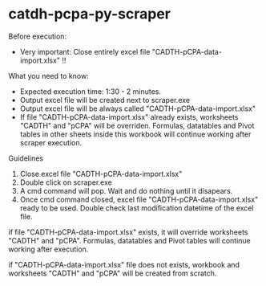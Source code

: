 # catdh-pcpa-py-scraper
Before execution:
- Very important: Close entirely excel file "CADTH-pCPA-data-import.xlsx" !!

What you need to know:
- Expected execution time: 1:30 - 2 minutes.
- Output excel file will be created next to scraper.exe
- Output excel file will be always called "CADTH-pCPA-data-import.xlsx"
- If file "CADTH-pCPA-data-import.xlsx" already exists, worksheets "CADTH" and "pCPA" will be overriden. Formulas, datatables and Pivot tables in other sheets inside this workbook will continue working after scraper execution.

Guidelines
1. Close excel file "CADTH-pCPA-data-import.xlsx"
1. Double click on scraper.exe
2. A cmd command will pop. Wait and do nothing until it disapears.
3. Once cmd command closed, excel file "CADTH-pCPA-data-import.xlsx" ready to be used. Double check last modification datetime of the excel file.

if file "CADTH-pCPA-data-import.xlsx" exists, it will override worksheets "CADTH" and "pCPA". 
Formulas, datatables and Pivot tables will continue working after execution.

if "CADTH-pCPA-data-import.xlsx" file does not exists, workbook and worksheets "CADTH" and "pCPA" will be created from scratch.
